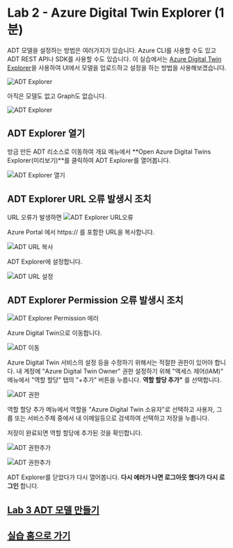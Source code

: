 # Lab 2 - Azure Digital Twin Explorer (1분)

ADT 모델을 설정하는 방법은 여러가지가 있습니다. Azure CLI를 사용할 수도 있고 ADT REST API나 SDK를 사용할 수도 있습니다. 이 실습에서는 [Azure Digital Twin Explorer](https://github.com/Azure-Samples/digital-twins-explorer/tree/master/)을 사용하여 UI에서 모델을 업로드하고 설정을 하는 방법을 사용해보겠습니다. 

![ADT Explorer](images/adt-explorer.png)

아직은 모델도 없고 Graph도 없습니다. 

![ADT Explorer](images/adt-explorer-preview.png)

## ADT Explorer 열기 

방금 만든 ADT 리소스로 이동하여 개요 메뉴에서 **Open Azure Digital Twins Explorer(미리보기)**를 클릭하여 ADT Explorer를 열어봅니다. 

![ADT Explorer 열기](open-adt-explorer.png)

## ADT Explorer URL 오류 발생시 조치 

URL 오류가 발생하면 
![ADT Explorer URL오류](images/adt-explorer-url-error.png)

Azure Portal 에서 https:// 를 포함한 URL을 복사합니다. 

![ADT URL 복사](images/adt-explorer-setup2.png)

ADT Explorer에 설정합니다. 

![ADT URL 설정](images/adt-explorer-setup.png)

## ADT Explorer Permission 오류 발생시 조치 

![ADT Explorer Permission 에러](images/adt-explorer-permission-error.png)

Azure Digital Twin으로 이동합니다. 

![ADT 이동](images/adt-goto-adt.png)

Azure Digital Twin 서비스의 설정 등을 수정하기 위해서는 적절한 권한이 있어야 합니다. 내 계정에 "Azure Digital Twin Owner" 권한 설정하기 위해 "액세스 제어(IAM)" 메뉴에서 "역할 할당" 탭의 "+추가" 버튼을 누릅니다. **역할 할당 추가"** 를 선택합니다. 

![ADT 권한](images/adt-role.png)

역할 할당 추가 메뉴에서 역할을 "Azure Digital Twin 소유자"로 선택하고 사용자, 그룹 또는 서비스주체 중에서 내 이메일등으로 검색하여 선택하고 저장을 누릅니다. 

저장이 완료되면 역할 할당에 추가된 것을 확인합니다. 

![ADT 권한추가](images/adt-add-role.png)

![ADT 권한추가](images/adt-add-role2.png)

ADT Explorer를 닫았다가 다시 열어봅니다. **다시 에러가 나면 로그아웃 했다가 다시 로그인** 합니다. 

## [Lab 3 ADT 모델 만들기](lab3-adt-model.md)

## [실습 홈으로 가기](README.md)